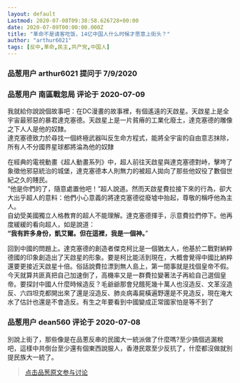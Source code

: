 ```yaml
---
layout: default
Lastmod: 2020-07-08T09:38:58.626728+00:00
date: 2020-07-09T00:00:00.000Z
title: "革命不是请客吃饭，14亿中国人什么时候才愿意上街头？"
author: "arthur6021"
tags: [反中,革命,民主,共产党,中国人]
---
```



### 品葱用户 **arthur6021** 提问于 7/9/2020
    

    
                

### 品葱用户 **南區戰忽局** 评论于 2020-07-09
        
我就給你說說個故事吧：在DC漫畫的故事裡，有個遙遠的天啟星。天啟星上是全宇宙最邪惡的暴君達克塞德。天啟星上是一片貧瘠的工業化廢土，達克塞德的雕像之下人人是他的奴隸。  
達克塞德致力於尋找一個終極武器叫反生命方程式，能將全宇宙的自由意志抹除，所有人不分國界星球都將淪為他的奴隸  
  
在經典的電視動畫《超人動畫系列》中，超人前往天啟星與達克塞德對峙，擊垮了象徵他邪惡統治的城堡，達克塞德本人則無力的被超人拋向了那些他奴役了數個世紀之久的賤民。  
“他是你們的了，隨意處置他吧！”超人說道。然而天啟星費拉接下來的行為，卻大大出乎超人的意料：他們小心意義的將達克塞德從廢墟中抬起，尊敬的稱呼他為主人。  
自幼受美國獨立人格教育的超人不能理解。達克塞德揮手，示意費拉們停下。他再度緩緩的看向超人，如是說道：  
**“我有許多身份，凱艾爾。但在這裡，我是一個神。**”  
  
回到中國的問題上。達克塞德的創造者傑克柯比是一個猶太人，他基於二戰對納粹德國的印象創造出了天啟星的形象。要是柯比能活到現在，大概會覺得中國比納粹還要更接近天啟星十倍。俗話說費拉漂到無人島上，第一間事就是找個皇帝不假。今天就算共匪真把自己加速倒了，高機率又是一群費拉變著法子再給自己選個皇帝。要探討中國人什麼時候造反？毛爺爺那會兒餓死幾十萬人也沒造反、文革沒造反、六四坦克都開出來了還是沒造反、肺炎病毒屍橫遍野還是不見造反，現在淹大水了估計也還是不會造反。有生之年要看到中國變成正常國家怕是等不到了
        
                

### 品葱用户 **dean560** 评论于 2020-07-08
        
別說上街了，那些像是在品蔥反串的民國大一統派做了什麼嗎?至少搞個逃漏稅吧，這樣中共倒台至少還有個東西說服人，香港民眾至少反抗了，什麼都沒做就別提民族大一統了。
        
                





> [点击品葱原文参与讨论](https://pincong.rocks/question/28236)

